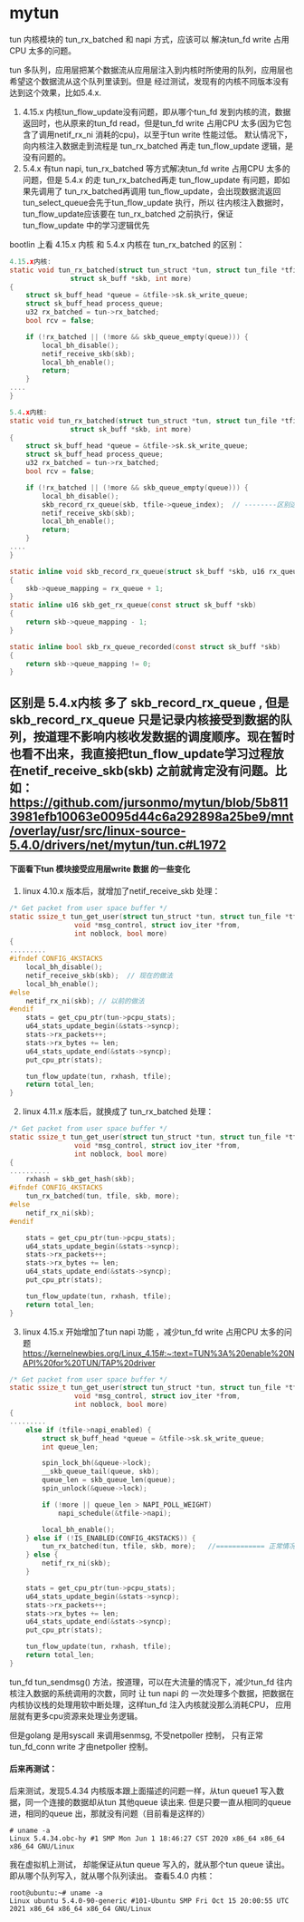 # mytun
tun 内核模块的 tun_rx_batched 和 napi 方式，应该可以 解决tun_fd write 占用CPU 太多的问题。

tun 多队列，应用层把某个数据流从应用层注入到内核时所使用的队列，应用层也希望这个数据流从这个队列里读到。但是 经过测试，发现有的内核不同版本没有达到这个效果，比如5.4.x.
1. 4.15.x 内核tun_flow_update没有问题，即从哪个tun_fd 发到内核的流，数据返回时，也从原来的tun_fd read，但是tun_fd write 占用CPU 太多(因为它包含了调用netif_rx_ni 消耗的cpu)，以至于tun write 性能过低。
   默认情况下，向内核注入数据走到流程是 tun_rx_batched 再走 tun_flow_update 逻辑，是没有问题的。
2. 5.4.x 有tun napi, tun_rx_batched 等方式解决tun_fd write 占用CPU 太多的问题，但是 5.4.x 的走 tun_rx_batched再走 tun_flow_update 有问题，即如果先调用了 tun_rx_batched再调用 tun_flow_update，会出现数据流返回tun_select_queue会先于tun_flow_update 执行，所以 往内核注入数据时，tun_flow_update应该要在 tun_rx_batched 之前执行，保证 tun_flow_update 中的学习逻辑优先

bootlin 上看 4.15.x 内核 和 5.4.x 内核在  tun_rx_batched 的区别：
```c
4.15.x内核:
static void tun_rx_batched(struct tun_struct *tun, struct tun_file *tfile,
			   struct sk_buff *skb, int more)
{
	struct sk_buff_head *queue = &tfile->sk.sk_write_queue;
	struct sk_buff_head process_queue;
	u32 rx_batched = tun->rx_batched;
	bool rcv = false;

	if (!rx_batched || (!more && skb_queue_empty(queue))) {
		local_bh_disable();
		netif_receive_skb(skb);
		local_bh_enable();
		return;
	}
....
}
```

```c
5.4.x内核:
static void tun_rx_batched(struct tun_struct *tun, struct tun_file *tfile,
			   struct sk_buff *skb, int more)
{
	struct sk_buff_head *queue = &tfile->sk.sk_write_queue;
	struct sk_buff_head process_queue;
	u32 rx_batched = tun->rx_batched;
	bool rcv = false;

	if (!rx_batched || (!more && skb_queue_empty(queue))) {
		local_bh_disable();
		skb_record_rx_queue(skb, tfile->queue_index);  // --------区别这里???-------------
		netif_receive_skb(skb);
		local_bh_enable();
		return;
	}
....
}

static inline void skb_record_rx_queue(struct sk_buff *skb, u16 rx_queue)
{
	skb->queue_mapping = rx_queue + 1;
}
static inline u16 skb_get_rx_queue(const struct sk_buff *skb)
{
	return skb->queue_mapping - 1;
}

static inline bool skb_rx_queue_recorded(const struct sk_buff *skb)
{
	return skb->queue_mapping != 0;
}
```
区别是 5.4.x内核 多了 skb_record_rx_queue ,  但是 skb_record_rx_queue 只是记录内核接受到数据的队列，按道理不影响内核收发数据的调度顺序。现在暂时也看不出来，我直接把tun_flow_update学习过程放在netif_receive_skb(skb) 之前就肯定没有问题。比如：https://github.com/jursonmo/mytun/blob/5b8113981efb10063e0095d44c6a292898a25be9/mnt/overlay/usr/src/linux-source-5.4.0/drivers/net/mytun/tun.c#L1972
--------------------------------------------------------------
#### 下面看下tun 模块接受应用层write 数据 的一些变化
1. linux 4.10.x 版本后，就增加了netif_receive_skb 处理：
```c
/* Get packet from user space buffer */
static ssize_t tun_get_user(struct tun_struct *tun, struct tun_file *tfile,
			    void *msg_control, struct iov_iter *from,
			    int noblock, bool more)
{
.........
#ifndef CONFIG_4KSTACKS
	local_bh_disable();
	netif_receive_skb(skb);  // 现在的做法
	local_bh_enable();
#else
	netif_rx_ni(skb); // 以前的做法
#endif
	stats = get_cpu_ptr(tun->pcpu_stats);
	u64_stats_update_begin(&stats->syncp);
	stats->rx_packets++;
	stats->rx_bytes += len;
	u64_stats_update_end(&stats->syncp);
	put_cpu_ptr(stats);

	tun_flow_update(tun, rxhash, tfile);
	return total_len;
}
```
2. linux 4.11.x 版本后，就换成了 tun_rx_batched  处理：
```c
/* Get packet from user space buffer */
static ssize_t tun_get_user(struct tun_struct *tun, struct tun_file *tfile,
			    void *msg_control, struct iov_iter *from,
			    int noblock, bool more)
{
..........
	rxhash = skb_get_hash(skb);
#ifndef CONFIG_4KSTACKS
	tun_rx_batched(tun, tfile, skb, more);
#else
	netif_rx_ni(skb);
#endif

	stats = get_cpu_ptr(tun->pcpu_stats);
	u64_stats_update_begin(&stats->syncp);
	stats->rx_packets++;
	stats->rx_bytes += len;
	u64_stats_update_end(&stats->syncp);
	put_cpu_ptr(stats);

	tun_flow_update(tun, rxhash, tfile);
	return total_len;
}
```

3. linux 4.15.x 开始增加了tun napi 功能 ，减少tun_fd write 占用CPU 太多的问题
https://kernelnewbies.org/Linux_4.15#:~:text=TUN%3A%20enable%20NAPI%20for%20TUN/TAP%20driver
```c
/* Get packet from user space buffer */
static ssize_t tun_get_user(struct tun_struct *tun, struct tun_file *tfile,
			    void *msg_control, struct iov_iter *from,
			    int noblock, bool more)
{
.........
 	else if (tfile->napi_enabled) {
		struct sk_buff_head *queue = &tfile->sk.sk_write_queue;
		int queue_len;

		spin_lock_bh(&queue->lock);
		__skb_queue_tail(queue, skb);
		queue_len = skb_queue_len(queue);
		spin_unlock(&queue->lock);

		if (!more || queue_len > NAPI_POLL_WEIGHT)
			napi_schedule(&tfile->napi);

		local_bh_enable();
	} else if (!IS_ENABLED(CONFIG_4KSTACKS)) {
		tun_rx_batched(tun, tfile, skb, more);   //============ 正常情况下走tun_rx_batched 这个逻辑=======
	} else {
		netif_rx_ni(skb);
	}

	stats = get_cpu_ptr(tun->pcpu_stats);
	u64_stats_update_begin(&stats->syncp);
	stats->rx_packets++;
	stats->rx_bytes += len;
	u64_stats_update_end(&stats->syncp);
	put_cpu_ptr(stats);

	tun_flow_update(tun, rxhash, tfile);
	return total_len;
}
```

tun_fd  tun_sendmsg() 方法，按道理，可以在大流量的情况下，减少tun_fd 往内核注入数据的系统调用的次数，同时 让 tun napi 的 一次处理多个数据，把数据在内核协议栈的处理用软中断处理，这样tun_fd  注入内核就没那么消耗CPU， 应用层就有更多cpu资源来处理业务逻辑。

但是golang 是用syscall 来调用senmsg, 不受netpoller 控制， 只有正常tun_fd_conn write 才由netpoller 控制。



#### 后来再测试：
后来测试，发现5.4.34 内核版本跟上面描述的问题一样，从tun queue1 写入数据，同一个连接的数据却从tun 其他queue 读出来. 但是只要一直从相同的queue 进，相同的queue 出，那就没有问题（目前看是这样的）
```
# uname -a
Linux 5.4.34.obc-hy #1 SMP Mon Jun 1 18:46:27 CST 2020 x86_64 x86_64 x86_64 GNU/Linux
```
我在虚拟机上测试， 却能保证从tun queue 写入的，就从那个tun queue 读出。即从哪个队列写入，就从哪个队列读出。
查看5.4.0 内核：
```
root@ubuntu:~# uname -a
Linux ubuntu 5.4.0-90-generic #101-Ubuntu SMP Fri Oct 15 20:00:55 UTC 2021 x86_64 x86_64 x86_64 GNU/Linux
```
